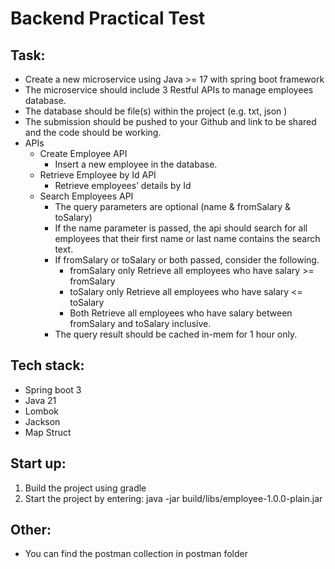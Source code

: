 # Backend Practical Test
## Task:
*	Create a new microservice using Java >= 17 with spring boot framework 
*	The microservice should include 3 Restful APIs to manage employees database. 
*	The database should be file(s) within the project (e.g. txt, json )
* The submission should be pushed to your Github and link to be shared and the code should be working.
* APIs
  * Create Employee API
    * Insert a new employee in the database. 
  * Retrieve Employee by Id API
    * Retrieve employees’ details by Id
  * Search Employees API
    * The query parameters are optional (name & fromSalary & toSalary)
    * If the name parameter is passed, the api should search for all employees that their first name or last name contains the search text.
    * If fromSalary or toSalary or both passed, consider the following. 
      * fromSalary only  Retrieve all employees who have salary >= fromSalary
      * toSalary only  Retrieve all employees who have salary <= toSalary
      * Both  Retrieve all employees who have salary between fromSalary and toSalary inclusive. 
    * The query result should be cached in-mem for 1 hour only. 

## Tech stack:
* Spring boot 3
* Java 21
* Lombok
* Jackson
* Map Struct

## Start up:
1. Build the project using gradle
2. Start the project by entering: java -jar build/libs/employee-1.0.0-plain.jar

## Other:
* You can find the postman collection in postman folder